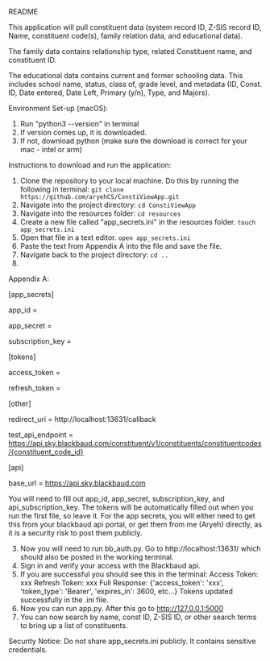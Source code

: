 README

This application will pull constituent data (system record ID, Z-SIS record ID, Name, constituent code(s), family
relation data, and educational data). 

The family data contains relationship type, related Constituent name, and constituent ID.

The educational data contains current and former schooling data. This includes school name, status, class of, grade level,
and metadata (ID, Const. ID, Date entered, Date Left, Primary (y/n), Type, and Majors).

Environment Set-up (macOS):
1. Run "python3 --version" in terminal
2. If version comes up, it is downloaded.
3. If not, download python (make sure the download is correct for your mac - intel or arm)

Instructions to download and run the application:
1. Clone the repository to your local machine.
Do this by running the following in terminal:
``` git clone https://github.com/aryehCS/ConstiViewApp.git ```
2. Navigate into the project directory:
``` cd ConstiViewApp ```
3. Navigate into the resources folder:
``` cd resources ```
4. Create a new file called "app_secrets.ini" in the resources folder.
``` touch app_secrets.ini ```
5. Open that file in a text editor.
``` open app_secrets.ini ```
6. Paste the text from Appendix A into the file and save the file.
7. Navigate back to the project directory:
``` cd .. ```
8. 

Appendix A:

[app_secrets]

app_id = 

app_secret =

subscription_key = 

[tokens]

access_token = 

refresh_token = 

[other]

redirect_uri = http://localhost:13631/callback

test_api_endpoint = https://api.sky.blackbaud.com/constituent/v1/constituents/constituentcodes/{constituent_code_id}

[api]

base_url = https://api.sky.blackbaud.com

You will need to fill out app_id, app_secret, subscription_key, and api_subscription_key. The tokens will be automatically
filled out when you run the first file, so leave it. For the app secrets, you will either need to get this from your 
blackbaud api portal, or get them from me (Aryeh) directly, as it is a security risk to post them publicly. 

3. Now you will need to run bb_auth.py. Go to http://localhost:13631/ which should also be posted in the working terminal.
4. Sign in and verify your access with the Blackbaud api.
5. If you are successful you should see this in the terminal:
Access Token: xxx
Refresh Token: xxx
Full Response: {'access_token': 'xxx', 'token_type': 'Bearer', 'expires_in': 3600, etc...}
Tokens updated successfully in the .ini file.
6. Now you can run app.py. After this go to http://127.0.0.1:5000
7. You can now search by name, const ID, Z-SIS ID, or other search terms to bring up a list of constituents.


Security Notice:
Do not share app_secrets.ini publicly. It contains sensitive credentials.